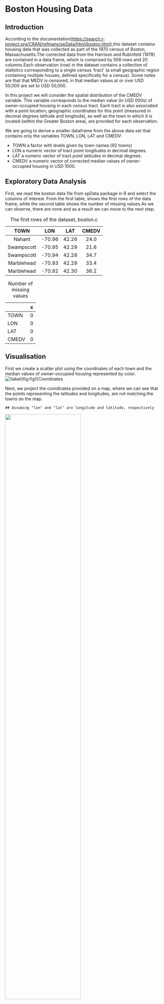 Boston Housing Data
================

## Introduction

According to the
documentation(<https://search.r-project.org/CRAN/refmans/spData/html/boston.html>),this
dataset contains housing data that was collected as part of the 1970
census of Boston, Massachusetts.The corrected data from the Harrison and
Rubinfeld (1978) are contained in a data frame, which is comprised by
506 rows and 20 columns.Each observation (row) in the dataset contains a
collection of statistics corresponding to a single census ‘tract’ (a
small geographic region containing multiple houses, defined specifically
for a census). Some notes are that that MEDV is censored, in that median
values at or over USD 50,000 are set to USD 50,000.

In this project we will consider the spatial distribution of the CMEDV
variable. This variable corresponds to the median value (in USD 000s) of
owner-occupied housing in each census tract. Each tract is also
associated with a point location; geographic coordinates for this point
(measured in decimal degrees latitude and longitude), as well as the
town in which it is located (within the Greater Boston area), are
provided for each observation.

We are going to derive a smaller dataframe from the above data set that
contains only the variables TOWN, LON, LAT and CMEDV:

-   TOWN a factor with levels given by town names.(92 towns)
-   LON a numeric vector of tract point longitudes in decimal degrees.
-   LAT a numeric vector of tract point latitudes in decimal degrees.
-   CMEDV a numeric vector of corrected median values of owner-occupied
    housing in USD 1000.

## Exploratory Data Analysis

First, we read the boston data file from spData package in R and select
the columns of interest. From the first table, shows the first rows of
the data frame, while the second table shows the number of missing
values.As we can observe, there are none and as a result we can move to
the next step.
<table>
<caption>
The first rows of the dataset, boston.c
</caption>
<thead>
<tr>
<th style="text-align:center;">
TOWN
</th>
<th style="text-align:center;">
LON
</th>
<th style="text-align:center;">
LAT
</th>
<th style="text-align:center;">
CMEDV
</th>
</tr>
</thead>
<tbody>
<tr>
<td style="text-align:center;">
Nahant
</td>
<td style="text-align:center;">
-70.96
</td>
<td style="text-align:center;">
42.26
</td>
<td style="text-align:center;">
24.0
</td>
</tr>
<tr>
<td style="text-align:center;">
Swampscott
</td>
<td style="text-align:center;">
-70.95
</td>
<td style="text-align:center;">
42.29
</td>
<td style="text-align:center;">
21.6
</td>
</tr>
<tr>
<td style="text-align:center;">
Swampscott
</td>
<td style="text-align:center;">
-70.94
</td>
<td style="text-align:center;">
42.28
</td>
<td style="text-align:center;">
34.7
</td>
</tr>
<tr>
<td style="text-align:center;">
Marblehead
</td>
<td style="text-align:center;">
-70.93
</td>
<td style="text-align:center;">
42.29
</td>
<td style="text-align:center;">
33.4
</td>
</tr>
<tr>
<td style="text-align:center;">
Marblehead
</td>
<td style="text-align:center;">
-70.92
</td>
<td style="text-align:center;">
42.30
</td>
<td style="text-align:center;">
36.2
</td>
</tr>
</tbody>
</table>
<table>
<caption>
Number of missing values
</caption>
<thead>
<tr>
<th style="text-align:left;">
</th>
<th style="text-align:center;">
x
</th>
</tr>
</thead>
<tbody>
<tr>
<td style="text-align:left;">
TOWN
</td>
<td style="text-align:center;">
0
</td>
</tr>
<tr>
<td style="text-align:left;">
LON
</td>
<td style="text-align:center;">
0
</td>
</tr>
<tr>
<td style="text-align:left;">
LAT
</td>
<td style="text-align:center;">
0
</td>
</tr>
<tr>
<td style="text-align:left;">
CMEDV
</td>
<td style="text-align:center;">
0
</td>
</tr>
</tbody>
</table>

## Visualisation

First we create a scatter plot using the coordinates of each town and
the median values of owner-occupied housing represented by color.
<img src="Boston-Housing-Data_files/figure-gfm/Fig1-1.png" title="\label{fig:fig1}Coordinates" alt="\label{fig:fig1}Coordinates" style="display: block; margin: auto;" />

Next, we project the coordinates provided on a map, where we can see
that the points representing the latitudes and longitudes, are not
matching the towns on the map.

    ## Assuming "lon" and "lat" are longitude and latitude, respectively

<img src="maps.png" width="70%" />

The map below shows a closer view of the coordinates. We can observe
that some of the towns appear to be on the water.

    ## Assuming "lon" and "lat" are longitude and latitude, respectively

<img src="mapszoom.png" width="70%" />

Finally, we’re going to choose only one of the down districts and
project the wrong and right coordinates on the map in order to assess
how to correct the coordinates.

    ## Assuming "LON" and "LAT" are longitude and latitude, respectively

<img src="cambridgemap.png" width="70%" />

## Coordinates correction

In order to correct the data, we suppose that all coordinates are
shifted by a certain amount. We assume that there are *n*<sub>*j*</sub>
observations in town *j*, and for each observation *k* in town *j*,we
denote the longitudinal coordinate as
*x*<sub>*j*, *k*</sub>, *k* = 1, …, *n*<sub>*j*</sub>. Then we assume:

*x*<sub>*j*, *k*</sub> = *T**C*<sub>*j*</sub><sup>(*x*)</sup> + *Δ*<sub>*j*, *k*</sub><sup>(*x*)</sup>
where *T**C*<sub>*j*</sub><sup>(*x*)</sup> is the longitudinal
coordinate of the center of town j, and
*Δ*<sub>*j*, *k*</sub><sup>(*x*)</sup> is the displacement of
observation *k* in town *j* from the town center.We also assume that the
latitudinal coordinates (which we denote *y*<sub>*j*, *k*</sub>) satisfy
a similar relationship. The suggested systematic error is therefore such
that
(*T**C*<sub>*j*</sub><sup>(*x*)</sup>,*T**C*<sub>*j*</sub><sup>(*y*)</sup>)
has been misspecified for *j* = 1, …, *n* where n is the number of
towns.

To find the displacement, we are going to use the correct center
coordinates for each town in Boston that exist in the file
BostonTownCentres.csv. First we are going to have a quick look at the
data.

    ## Rows: 92 Columns: 3
    ## ── Column specification ────────────────────────────────────────────────────────
    ## Delimiter: ","
    ## chr (1): town
    ## dbl (2): lat, lon
    ## 
    ## ℹ Use `spec()` to retrieve the full column specification for this data.
    ## ℹ Specify the column types or set `show_col_types = FALSE` to quiet this message.

<table>
<caption>
Corrected coordinates for each town in Boston
</caption>
<thead>
<tr>
<th style="text-align:center;">
town
</th>
<th style="text-align:center;">
lat
</th>
<th style="text-align:center;">
lon
</th>
</tr>
</thead>
<tbody>
<tr>
<td style="text-align:center;">
Arlington
</td>
<td style="text-align:center;">
42.41537
</td>
<td style="text-align:center;">
-71.15644
</td>
</tr>
<tr>
<td style="text-align:center;">
Ashland
</td>
<td style="text-align:center;">
42.26066
</td>
<td style="text-align:center;">
-71.46413
</td>
</tr>
<tr>
<td style="text-align:center;">
Bedford
</td>
<td style="text-align:center;">
42.49173
</td>
<td style="text-align:center;">
-71.28179
</td>
</tr>
<tr>
<td style="text-align:center;">
Belmont
</td>
<td style="text-align:center;">
42.39593
</td>
<td style="text-align:center;">
-71.17867
</td>
</tr>
<tr>
<td style="text-align:center;">
Beverly
</td>
<td style="text-align:center;">
42.55843
</td>
<td style="text-align:center;">
-70.88005
</td>
</tr>
</tbody>
</table>

Next we’re using an appropriate mutating join to combine the two data
sets.We check and observe that the number of columns in `boston.c`
doesn’t match the number of columns in the new data frame.We find that
the missing data corresponds to a town named Saugus, which is spelled as
Sargus in the original dataset. As a result, we correct the instances of
Sargus and join the original data frame with BostonTownCentres.csv.

``` r
#Join data frames
join.coord<-centre.coord %>% left_join(BostonData, by=c('town'='TOWN'))
#Check number of rows match
nrow(join.coord)==nrow(BostonData)
```

    ## [1] FALSE

``` r
##Find the town that's missing
setdiff(unique(BostonData$TOWN), unique(join.coord$town))
```

    ## [1] "Sargus"

``` r
#Empty dataframe to avoid duplicates
join.coord<-NA
##Correct missing values
BostonData$TOWN[BostonData$TOWN=='Sargus']<-'Saugus'
#Join correct data frames
join.coord<-centre.coord %>% left_join(BostonData, by=c('town'='TOWN'))
nrow(join.coord)==nrow(BostonData)
```

    ## [1] TRUE

The map below shows the correct coordinates.We can already observe that
there are no points that get project on the water and the towns on the
map and legends seem to match.

    ## Assuming "lon" and "lat" are longitude and latitude, respectively

<img src="correctmap.png" width="70%" />

The map below shows a closer view of the coordinates.

    ## Assuming "lon" and "lat" are longitude and latitude, respectively

<img src="Boston-Housing-Data_files/figure-gfm/unnamed-chunk-7-1.png" width="70%" /><img src="mapszoomcorrect.png" width="70%" />

### Method of correction

In order to fix our data set, we need replace the centroid for each town
(i.e. for *j* = 1, …, *n*) of the *n*<sub>*j*</sub> boston.c locations
with the true town center. First, we are going to find the centroid in
our dataset by grouping the data by town and finding the mean longitude
and latitude. Then we calculate the displacement as so:
*x*<sub>*j*, *k*</sub> = *T**C*<sub>*j*</sub><sup>(*x*)</sup> + *Δ*<sub>*j*, *k*</sub><sup>(*x*)</sup> ⇒ *Δ*<sub>*j*, *k*</sub><sup>(*x*)</sup> = *x*<sub>*j*, *k*</sub> − *T**C*<sub>*j*</sub><sup>(*x*)</sup>
In the equation above, *x*<sub>*j*, *k*</sub> is known and is equal to
the coordinates in boston.c and *T**C*<sub>*j*</sub><sup>(*x*)</sup> was
calculated above as the mean lon and lat. After, we add the displacement
of each town to the centroids contained in BostonTownCentres.csv and
create a new dataframe containing two columns with the true coordinates
for each observation.

``` r
#Calculate the centroid in old data set
centroid<-BostonData %>% group_by(TOWN) %>% summarise(centre_lon=mean(LON),centre_lat=mean(LAT))
#data frame for correct lon-lat
new_cord<-data.frame(cor_lon=as.double(),cor_lat=as.double) 

##Loop through all names in centroid
for (name in centroid$TOWN){
  #Create a temporary data frame from our data containing the lon and lats of the town equal to name
 temp<-BostonData %>% filter(TOWN==name)
  #Create temporary data frames containing the wrong and correct cenrtoids of the town equal to name
  temp.centre<-centroid %>% filter(TOWN==name)
  cor.centroid<-centre.coord %>% filter(town==name)
  #Calculate displacement for both lon-lat 
  dislon<-temp$LON-temp.centre$centre_lon
  dislat<-temp$LAT-temp.centre$centre_lat
  #Calculate the right coordinates
  cor_lon<-cor.centroid$lon+dislon
  cor_lat<-dislat+cor.centroid$lat
  #Add the right coordinates to our new dataframe 
  new_cord<-rbind(new_cord, cbind(cor_lon,cor_lat))
}

#Combine the new data frame 
join.coord<-cbind(join.coord,new_cord)
```

The final map can be seen below.

<img src="finalmap.png" width="70%" /><img src="finalmapszoom.png" width="70%" />

### Median House Value Visualisation

Finally, we construct a visualisation that shows the spatial
distribution of the median value of owner-occupied housing in Greater
Boston in 1970. In this instance, we are going to use ggmap.We observe
that for some towns have only one observation so we can’t create
polygons.

    ## Source : https://maps.googleapis.com/maps/api/staticmap?center=42.36008,-71.05888&zoom=10&size=640x640&scale=2&maptype=terrain&key=xxx-0NQyKizPR9jdAYCfTiyB5IhVfbdU2xI

<img src="Boston-Housing-Data_files/figure-gfm/unnamed-chunk-10-1.png" width="70%" />

### Discussion

The resulting map lacks visual appeal. Another strategy would be to use
the corrected coordinates to complete the visualisation in Tableau. In
reality, Tableau automatically matches some coordinates with the names
of the towns, which would have simplified the process.

